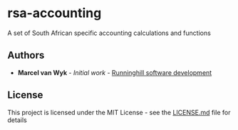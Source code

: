 # rsa-accounting

A set of South African specific accounting calculations and functions

## Authors

* **Marcel van Wyk** - *Initial work* - [Runninghill software development](https://runninghill.co.za)


## License

This project is licensed under the MIT License - see the [LICENSE.md](LICENSE.md) file for details

